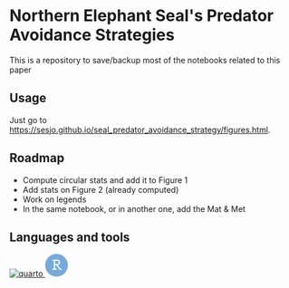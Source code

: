 # Northern Elephant Seal's Predator Avoidance Strategies

This is a repository to save/backup most of the notebooks related to this paper

## Usage

Just go to https://sesjo.github.io/seal_predator_avoidance_strategy/figures.html.

## Roadmap

* Compute circular stats and add it to Figure 1
* Add stats on Figure 2 (already computed)
* Work on legends
* In the same notebook, or in another one, add the Mat & Met

## Languages and tools

<p align="left"> <a href="https://quarto.org/" target="_blank" rel="noreferrer"> <img src="https://avatars.githubusercontent.com/u/67437475?s=200&v=4" alt="quarto" width="40" height="40"/> </a>  <a href="https://posit.co/products/open-source/rstudio/" target="_blank" rel="noreferrer"> <img src="https://github.com/devicons/devicon/blob/master/icons/rstudio/rstudio-original.svg" alt="Rstudio" width="40" height="40"/> </a> </p>


